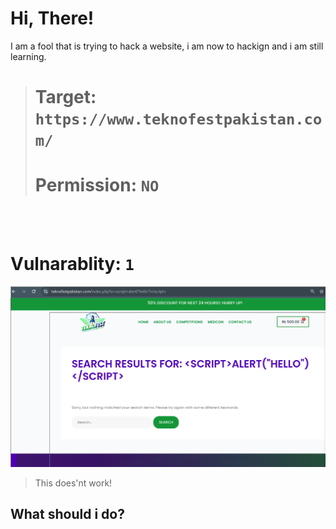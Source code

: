 # Hi, There!

I am a fool that is trying to hack a website, i am now to hackign and i am still learning.

> # Target: `https://www.teknofestpakistan.com/`
> # Permission: `NO`

<br>
<br>

# Vulnarablity: `1`
<img src="./2024-10-07-202000_1127x647_scrot.png" />

> This does'nt work!
## **What should i do?**

